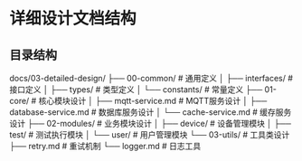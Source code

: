 # 详细设计文档结构

## 目录结构
docs/03-detailed-design/
├── 00-common/                    # 通用定义
│   ├── interfaces/              # 接口定义
│   ├── types/                  # 类型定义
│   └── constants/              # 常量定义
├── 01-core/                     # 核心模块设计
│   ├── mqtt-service.md         # MQTT服务设计
│   ├── database-service.md     # 数据库服务设计
│   └── cache-service.md        # 缓存服务设计
├── 02-modules/                  # 业务模块设计
│   ├── device/                # 设备管理模块
│   ├── test/                 # 测试执行模块
│   └── user/                 # 用户管理模块
└── 03-utils/                    # 工具类设计
    ├── retry.md              # 重试机制
    └── logger.md             # 日志工具
